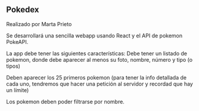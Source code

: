 
## Pokedex

Realizado por Marta Prieto

Se desarrollará una sencilla webapp usando React y el API de pokemon PokeAPI. 

La app debe tener las siguientes características:
Debe tener un listado de pokemon, donde debe aparecer al menos su foto, nombre, número y tipo (o tipos)

Deben aparecer los 25 primeros pokemon (para tener la info detallada de cada uno, tendremos que hacer una petición al servidor y recordad que hay un límite)

Los pokemon deben poder filtrarse por nombre.